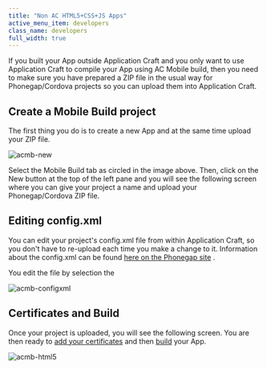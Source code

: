 ```yaml
---
title: "Non AC HTML5+CSS+JS Apps"
active_menu_item: developers
class_name: developers
full_width: true
---
```



If you built your App outside Application Craft and you only want to use Application Craft to compile your App using AC Mobile build, then you need to make sure you have prepared a ZIP file in the usual way for Phonegap/Cordova projects so you can upload them into Application Craft.

## Create a Mobile Build project

The first thing you do is to create a new App and at the same time upload your ZIP file.

![acmb-new](/img/docs/acmb-new.png)

Select the Mobile Build tab as circled in the image above. Then, click on the New button at the top of the left pane and you will see the following screen where you can give your project a name and upload your Phonegap/Cordova ZIP file.

## Editing config.xml

You can edit your project's config.xml file from within Application Craft, so you don't have to re-upload each time you make a change to it. Information about the config.xml can be found [here on the Phonegap site](https://build.phonegap.com/docs/config-xml) .

You edit the file by selection the

![acmb-configxml](/img/docs/acmb-configxml.png)

## Certificates and Build

Once your project is uploaded, you will see the following screen. You are then ready to [add your certificates](../certificates/) and then [build](automatic-building.htm) your App.

![acmb-html5](/img/docs/acmb-html5.png)

